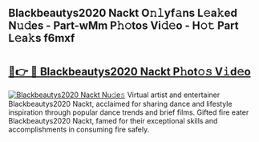 ## Blackbeautys2020 Nackt O𝚗𝚕yf𝚊ns L𝚎a𝚔ed N𝚞𝚍es - Part-wMm P𝚑𝚘tos Vi𝚍𝚎o - H𝚘𝚝 Part L𝚎a𝚔s f6mxf

# <h2><a href="http://kf0h5qm.oniu.top/?m=Blackbeautys2020+Nackt">🔗👉 🔴 Blackbeautys2020 Nackt P𝚑ot𝚘𝚜 V𝚒d𝚎o</a></h2>

[![Blackbeautys2020 Nackt Nu𝚍e𝚜](https://i.imgur.com/0qMVB7G.gif)](http://kf0h5qm.oniu.top/?m=Blackbeautys2020+Nackt)
Virtual artist and entertainer Blackbeautys2020 Nackt, acclaimed for sharing dance and lifestyle inspiration through popular dance trends and brief films. Gifted fire eater Blackbeautys2020 Nackt, famed for their exceptional skills and accomplishments in consuming fire safely.  
